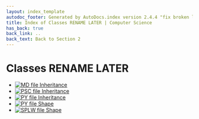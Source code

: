 ```yaml
---
layout: index_template
autodoc_footer: Generated by AutoDocs.index version 2.4.4 "fix broken link for 'C' filetype" ⓒ Starwort, 2020
title: Index of Classes RENAME LATER | Computer Science
has_back: true
back_link: ..
back_text: Back to Section 2
---
```


# **Classes RENAME LATER**

- [![MD file](https://img.icons8.com/windows/512/03dac6/regular-document.png) Inheritance](./inheritance.html)
- [![PSC file](https://img.icons8.com/windows/512/03dac6/code-file.png) Inheritance](./inheritance.psc)
- [![PY file](https://img.icons8.com/windows/512/03dac6/py.png) Inheritance](./inheritance.py)
- [![PY file](https://img.icons8.com/windows/512/03dac6/py.png) Shape](./shape.py)
- [![SPLW file](https://starwort.github.io/computer-science/icon-splw.png) Shape](./shape.splw)
